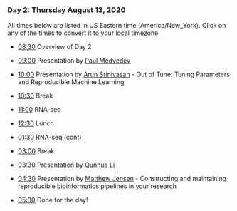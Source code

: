 
### Day 2: Thursday August 13, 2020

All times below are listed in US Eastern time (America/New_York). Click on any
of the times to convert it to your local timezone.

- [08:30](https://arewemeetingyet.com/New%20York/2020-08-13/08:30/Overview%20of%20Day%202)
Overview of Day 2

- [09:00](https://arewemeetingyet.com/New%20York/2020-08-13/09:00/Paul%20Medvedev)
Presentation by [Paul Medvedev][paul]

- [10:00](https://arewemeetingyet.com/New%20York/2020-08-13/10:00/Arun%20Srinivasan)
Presentation by [Arun Srinivasan][arun] - Out of Tune: Tuning Parameters and Reproducible Machine Learning

- [10:30](https://arewemeetingyet.com/New%20York/2020-08-13/10:30/Break)
Break

- [11:00](https://arewemeetingyet.com/New%20York/2020-08-13/11:00/RNA-seq)
RNA-seq

- [12:30](https://arewemeetingyet.com/New%20York/2020-08-13/12:30/Lunch)
Lunch

- [01:30](https://arewemeetingyet.com/New%20York/2020-08-13/01:30/RNA-seq)
RNA-seq (cont)

- [03:00](https://arewemeetingyet.com/New%20York/2020-08-13/03:00/Break)
Break

- [03:30](https://arewemeetingyet.com/New%20York/2020-08-13/03:30/Qunhua%20Li)
Presentation by [Qunhua Li][qunhua]

- [04:30](https://arewemeetingyet.com/New%20York/2020-08-13/04:30/Matthew%20Jensen)
Presentation by [Matthew Jensen][matthew] - Constructing and maintaining reproducible bioinformatics pipelines in your research

- [05:30](https://arewemeetingyet.com/New%20York/2020-08-13/05:30/Done%20for%20the%20day!)
Done for the day!

[arun]: https://science.psu.edu/index.php/stat/people/uus91
<!-- [matthew]: https://science.psu.edu/bmb/people/mpj5142 -->
[matthew]: https://autism.bx.psu.edu/
[paul]: https://science.psu.edu/bmb/people/pzm11
[qunhua]: https://science.psu.edu/stat/people/qul12
